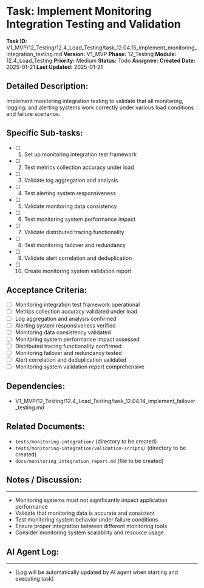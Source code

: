 # Task: Implement Monitoring Integration Testing and Validation

**Task ID:** V1_MVP/12_Testing/12.4_Load_Testing/task_12.04.15_implement_monitoring_integration_testing.md
**Version:** V1_MVP
**Phase:** 12_Testing
**Module:** 12.4_Load_Testing
**Priority:** Medium
**Status:** Todo
**Assignee:**
**Created Date:** 2025-01-21
**Last Updated:** 2025-01-21

## Detailed Description:
Implement monitoring integration testing to validate that all monitoring, logging, and alerting systems work correctly under various load conditions and failure scenarios.

## Specific Sub-tasks:
- [ ] 1. Set up monitoring integration test framework
- [ ] 2. Test metrics collection accuracy under load
- [ ] 3. Validate log aggregation and analysis
- [ ] 4. Test alerting system responsiveness
- [ ] 5. Validate monitoring data consistency
- [ ] 6. Test monitoring system performance impact
- [ ] 7. Validate distributed tracing functionality
- [ ] 8. Test monitoring failover and redundancy
- [ ] 9. Validate alert correlation and deduplication
- [ ] 10. Create monitoring system validation report

## Acceptance Criteria:
- [ ] Monitoring integration test framework operational
- [ ] Metrics collection accuracy validated under load
- [ ] Log aggregation and analysis confirmed
- [ ] Alerting system responsiveness verified
- [ ] Monitoring data consistency validated
- [ ] Monitoring system performance impact assessed
- [ ] Distributed tracing functionality confirmed
- [ ] Monitoring failover and redundancy tested
- [ ] Alert correlation and deduplication validated
- [ ] Monitoring system validation report comprehensive

## Dependencies:
- V1_MVP/12_Testing/12.4_Load_Testing/task_12.04.14_implement_failover_testing.md

## Related Documents:
- `tests/monitoring-integration/` (directory to be created)
- `tests/monitoring-integration/validation-scripts/` (directory to be created)
- `docs/monitoring_integration_report.md` (file to be created)

## Notes / Discussion:
---
* Monitoring systems must not significantly impact application performance
* Validate that monitoring data is accurate and consistent
* Test monitoring system behavior under failure conditions
* Ensure proper integration between different monitoring tools
* Consider monitoring system scalability and resource usage

## AI Agent Log:
---
* (Log will be automatically updated by AI agent when starting and executing task)